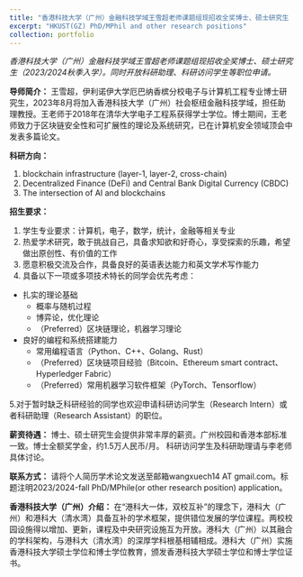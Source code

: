 ```yaml
---
title: "香港科技大学（广州）金融科技学域王雪超老师课题组现招收全奖博士、硕士研究生（2023/2024秋季入学）"
excerpt: "HKUST(GZ) PhD/MPhil and other research positions"
collection: portfolio
---
```


*香港科技大学（广州）金融科技学域王雪超老师课题组现招收全奖博士、硕士研究生（2023/2024秋季入学）。同时开放科研助理、科研访问学生等职位申请。*

**导师简介：**
王雪超，伊利诺伊大学厄巴纳香槟分校电子与计算机工程专业博士研究生，2023年8月将加入香港科技大学（广州）社会枢纽金融科技学域，担任助理教授。王老师于2018年在清华大学电子工程系获得学士学位。博士期间，王老师致力于区块链安全性和可扩展性的理论及系统研究，已在计算机安全领域顶会中发表多篇论文。

**科研方向：**
1. blockchain infrastructure (layer-1, layer-2, cross-chain)
2. Decentralized Finance (DeFi) and Central Bank Digital Currency (CBDC)
3. The intersection of AI and blockchains

**招生要求：**
1. 学生专业要求：计算机，电子，数学，统计，金融等相关专业
2. 热爱学术研究，敢于挑战自己，具备求知欲和好奇心，享受探索的乐趣，希望做出原创性、有价值的工作
3. 愿意积极交流及合作，具备良好的英语表达能力和英文学术写作能力
4. 具备以下一项或多项技术特长的同学会优先考虑：
- 扎实的理论基础
	- 概率与随机过程
	- 博弈论，优化理论
	- （Preferred）区块链理论，机器学习理论
- 良好的编程和系统搭建能力
	- 常用编程语言（Python、C++、Golang、Rust）
	- （Preferred）区块链项目经验（Bitcoin、Ethereum smart contract、Hyperledger Fabric）
	- （Preferred）常用机器学习软件框架（PyTorch、Tensorflow）




5.对于暂时缺乏科研经验的同学也欢迎申请科研访问学生（Research Intern）或者科研助理（Research Assistant）的职位。

**薪资待遇：**
博士、硕士研究生会提供非常丰厚的薪资。广州校园和香港本部标准一致。博士全额奖学金，约1.5万人民币/月。
科研访问学生及科研助理请与李老师具体讨论。

**联系方式：**
请将个人简历学术论文发送至邮箱wangxuech14 AT gmail.com。标题注明2023/2024-fall PhD/MPhile(or other research position) application。

**香港科技大学（广州）介绍：**
在“港科大一体，双校互补”的理念下，港科大（广州）和港科大（清水湾）具备互补的学术框架，提供错位发展的学位课程。两校校园设施得以增加、更新，课程及中央研究设施互为开放。港科大（广州）以其融合的学科架构，与港科大（清水湾）的深厚学科根基相辅相成。港科大（广州）实施香港科技大学硕士学位和博士学位教育，颁发香港科技大学硕士学位和博士学位证书。